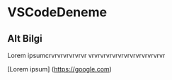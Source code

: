 # VSCodeDeneme 

## Alt Bilgi
Lorem ipsumcrvrvrvrvrvrvr
vrvrvrvrvrvrvrvrvrvrvrvrvr

[Lorem ipsum] (https://google.com)